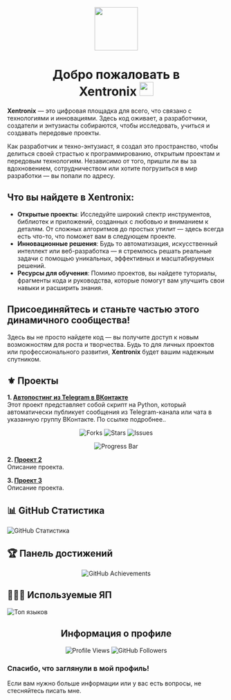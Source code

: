 <!--                         РУССКАЯ ВЕРСИЯ                         -->
<div id="header" align="center">
  <img src="https://media.giphy.com/media/M9gbBd9nbDrOTu1Mqx/giphy.gif" width="100"/>
</div>

<h1 align="center">Добро пожаловать в<br>Xentronix
<img src="https://github.com/blackcater/blackcater/raw/main/images/Hi.gif" height="32"/></h1>

**Xentronix** — это цифровая площадка для всего, что связано с технологиями и инновациями. Здесь код оживает, а разработчики, создатели и энтузиасты собираются, чтобы исследовать, учиться и создавать передовые проекты.

Как разработчик и техно-энтузиаст, я создал это пространство, чтобы делиться своей страстью к программированию, открытым проектам и передовым технологиям. Независимо от того, пришли ли вы за вдохновением, сотрудничеством или хотите погрузиться в мир разработки — вы попали по адресу.

## Что вы найдете в **Xentronix**:
- **Открытые проекты**: Исследуйте широкий спектр инструментов, библиотек и приложений, созданных с любовью и вниманием к деталям. От сложных алгоритмов до простых утилит — здесь всегда есть что-то, что поможет вам в следующем проекте.
- **Инновационные решения**: Будь то автоматизация, искусственный интеллект или веб-разработка — я стремлюсь решать реальные задачи с помощью уникальных, эффективных и масштабируемых решений.
- **Ресурсы для обучения**: Помимо проектов, вы найдете туториалы, фрагменты кода и руководства, которые помогут вам улучшить свои навыки и расширить знания.

## Присоединяйтесь и станьте частью этого динамичного сообщества!
Здесь вы не просто найдете код — вы получите доступ к новым возможностям для роста и творчества. Будь то для личных проектов или профессионального развития, **Xentronix** будет вашим надежным спутником.

## ⚜️ Проекты

**1. [Автопостинг из Telegram в ВКонтакте](https://github.com/love-angelll/autopost)**  
Этот проект представляет собой скрипт на Python, который автоматически публикует сообщения из Telegram-канала или чата в указанную группу ВКонтакте. По ссылке подробнее..

<!-- Бейджики достижений -->
<p align="center">
  <img src="https://img.shields.io/github/forks/love-angelll/autopost" alt="Forks" />
  <img src="https://img.shields.io/github/stars/love-angelll/autopost" alt="Stars" />
  <img src="https://img.shields.io/github/issues/love-angelll/autopost" alt="Issues" />
</p>

<!-- Линия прогресса -->
<p align="center">
  <img src="https://progress-bar.dev/80/?title=Project%20Completion" alt="Progress Bar" />
</p>

**2. [Проект 2](https://github.com/love-angelll/love-angelll/blob/secondary/README.md)**  
Описание проекта.

**3. [Проект 3](https://github.com/love-angelll/love-angelll/blob/secondary/README.md)**  
Описание проекта.

## 📊 GitHub Статистика
![GitHub Статистика](https://github-readme-stats.vercel.app/api?username=Xentronix&show_icons=true&count_private=true&theme=tokyonight)  

## 🏆 Панель достижений
<!-- Панель достижений -->
<p align="center">
  <img src="https://github-profile-trophy.vercel.app/?username=Xentronix&theme=onedark&no-frame=true&column=7" alt="GitHub Achievements" />
</p>

## 👨🏻‍💻 Используемые ЯП

![Топ языков](https://github-readme-stats.vercel.app/api/top-langs/?username=Xentronix&layout=compact&theme=tokyonight)

<h2 align="center">Информация о профиле</h2>
<!-- Бейдж подписчиков | 👁️ Просмотры профиля -->
<p align="center">
  <img src="https://komarev.com/ghpvc/?username=Xentronix&color=blue" alt="Profile Views" />
  <img src="https://img.shields.io/github/followers/Xentronix?label=Follow&style=social" alt="GitHub Followers" />
</p>



### Спасибо, что заглянули в мой профиль!  
Если вам нужно больше информации или у вас есть вопросы, не стесняйтесь писать мне.  

<!---
XentronixHub/XentronixHub is a ✨ special ✨ repository because its `README.md` (this file) appears on your GitHub profile.
You can click the Preview link to take a look at your changes.
XentronixHub/XentronixHub — это ✨ специальный ✨ репозиторий, потому что его «README.md» (этот файл) отображается в вашем профиле GitHub.
Вы можете нажать на ссылку «Предварительный просмотр», чтобы просмотреть свои изменения. 

ЭТОТ ТЕКСТ НЕ ВИДЕН И ЗА ЕГО СТРУКТУРЫ

--->